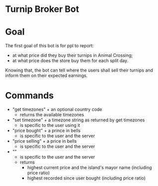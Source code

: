 # Turnip Broker Bot

# Goal
The first goal of this bot is for ppl to report:
- at what price did they buy their turnips in Animal Crossing;
- at what price does the store buy them for each split day.

Knowing that, the bot can tell where the users shall sell their turnips and inform them on their expected earnings.

# Commands

-  "get timezones" + an optional country code
   -  returns the available timezones
-  "set timezone" + a timezone string as returned by get timezones
   -  is specific to the user using it
-  "price bought" + a prince in bells
   -  is specific to the user and the server
-  "price selling" + a price in bells
   -  is specific to the user and the server
-  ""
   -  is specific to the user and the server
   -  returns
      -  highest current price and the island's mayor name (including price ratio)
      -  highest recorded since user bought (including price ratio)
